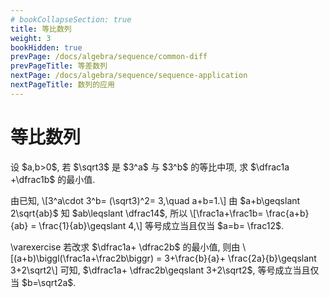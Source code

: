 ```yaml
---
# bookCollapseSection: true
title: 等比数列
weight: 3
bookHidden: true
prevPage: /docs/algebra/sequence/common-diff
prevPageTitle: 等差数列
nextPage: /docs/algebra/sequence/sequence-application
nextPageTitle: 数列的应用
---
```


# 等比数列


<myexercise>
    <p>设 $a,b>0$, 若 $\sqrt3$ 是 $3^a$ 与 $3^b$ 的等比中项, 求 $\dfrac1a +\dfrac1b$ 的最小值.
</p>
</myexercise>
<mysolution>
    <p>    由已知,
    \[3^a\cdot 3^b= (\sqrt3)^2= 3,\quad a+b=1.\]
    由 $a+b\geqslant 2\sqrt{ab}$ 知 $ab\leqslant \dfrac14$, 所以
    \[\frac1a+\frac1b= \frac{a+b}{ab}
    = \frac{1}{ab}\geqslant 4,\]
    等号成立当且仅当 $a=b= \frac12$.
</p>
<p>\varexercise 若改求 $\dfrac1a+ \dfrac2b$ 的最小值, 则由
    \[(a+b)\biggl(\frac1a+\frac2b\biggr)
    = 3+\frac{b}{a}+ \frac{2a}{b}\geqslant 3+2\sqrt2\]
    可知, $\dfrac1a+ \dfrac2b\geqslant 3+2\sqrt2$, 等号成立当且仅当 $b=\sqrt2a$.
</p>
</mysolution>
